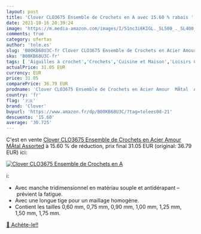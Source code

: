 ```yaml
---
layout: post
title: 'Clover CLO3675 Ensemble de Crochets en A avec 15.60 % rabais '
date: 2021-10-16 20:39:24
image: 'https://m.media-amazon.com/images/I/51nc3i6KIGL._SL500_._SL400_.jpg'
comments: true
category: ofertas
author: 'tole.es'
slug: 'B00KB68U3C-fr Clover CLO3675 Ensemble de Crochets en Acier Amour MÃtal...'
sku: 'B00KB68U3C-fr'
tags: [ 'Aiguilles à crochet','Crochets','Cuisine et Maison','Loisirs Créatifs','Tricot et crochet','clover', ]
actualPrice: 31.05 EUR
currency: EUR
price: 31.05
comparePrice: 36.79 EUR
prodname: 'Clover CLO3675 Ensemble de Crochets en Acier Amour  MÃtal  Assorted'
country: 'fr'
flag: '🇫🇷'
brand: 'Clover'
buyurl: 'https://www.amazon.fr/dp/B00KB68U3C/?tag=tolees0d-21'
descuento: '15.60'
average: '30.725'
---
```


C'est en vente [Clover CLO3675 Ensemble de Crochets en Acier Amour  MÃtal  Assorted](https://www.amazon.fr/dp/B00KB68U3C/?tag=tolees0d-21)  à  15.60 % de réduction, prix final  31.05 EUR (original: 36.79 EUR) ici:

[![Clover CLO3675 Ensemble de Crochets en A](https://m.media-amazon.com/images/I/51nc3i6KIGL._SL500_._SL400_.jpg)](https://www.amazon.fr/dp/B00KB68U3C/?tag=tolees0d-21)

ℹ️:

- Avec manche tridimensionnel en matériau souple et antidérapant – prévient la fatigue.
- Avec une longue tige pour un maillage homogène.
- Contient les tailles 0,60 mm, 0,75 mm, 0,90 mm, 1,00 mm, 1,25 mm, 1,50 mm, 1,75 mm.

[🛒 Achète-le!!](https://www.amazon.fr/dp/B00KB68U3C/?tag=tolees0d-21)
